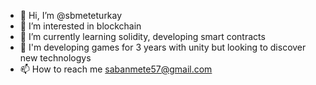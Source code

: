 - 👋 Hi, I’m @sbmeteturkay
- 👀 I’m interested in blockchain
- 🌱 I’m currently learning solidity, developing smart contracts
- 💞️ I'm  developing games for 3 years with unity but looking to discover new technologys
- 📫 How to reach me sabanmete57@gmail.com

<!---
sbmeteturkay/sbmeteturkay is a ✨ special ✨ repository because its `README.md` (this file) appears on your GitHub profile.
You can click the Preview link to take a look at your changes.
--->
